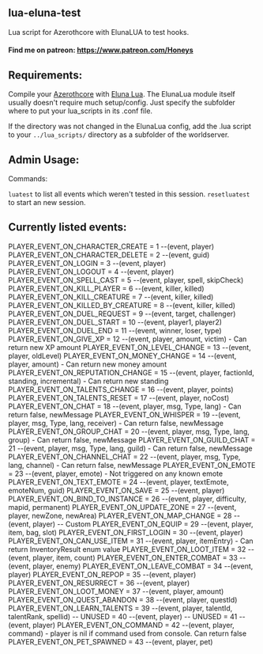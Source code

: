 ## lua-eluna-test
 
Lua script for Azerothcore with ElunaLUA to test hooks.

#### Find me on patreon: https://www.patreon.com/Honeys


## Requirements:
Compile your [Azerothcore](https://github.com/azerothcore/azerothcore-wotlk) with [Eluna Lua](https://www.azerothcore.org/catalogue-details.html?id=131435473).
The ElunaLua module itself usually doesn't require much setup/config. Just specify the subfolder where to put your lua_scripts in its .conf file.

If the directory was not changed in the ElunaLua config, add the .lua script to your `../lua_scripts/` directory as a subfolder of the worldserver.


## Admin Usage:

Commands:

`luatest` to list all events which weren't tested in this session.
`resetluatest` to start an new session.


## Currently listed events:

PLAYER_EVENT_ON_CHARACTER_CREATE = 1        --(event, player)
PLAYER_EVENT_ON_CHARACTER_DELETE = 2        --(event, guid)
PLAYER_EVENT_ON_LOGIN = 3                   --(event, player)
PLAYER_EVENT_ON_LOGOUT = 4                  --(event, player)
PLAYER_EVENT_ON_SPELL_CAST = 5              --(event, player, spell, skipCheck)
PLAYER_EVENT_ON_KILL_PLAYER = 6             --(event, killer, killed)
PLAYER_EVENT_ON_KILL_CREATURE = 7           --(event, killer, killed)
PLAYER_EVENT_ON_KILLED_BY_CREATURE = 8      --(event, killer, killed)
PLAYER_EVENT_ON_DUEL_REQUEST = 9            --(event, target, challenger)
PLAYER_EVENT_ON_DUEL_START = 10             --(event, player1, player2)
PLAYER_EVENT_ON_DUEL_END = 11               --(event, winner, loser, type)
PLAYER_EVENT_ON_GIVE_XP = 12                --(event, player, amount, victim) - Can return new XP amount
PLAYER_EVENT_ON_LEVEL_CHANGE = 13           --(event, player, oldLevel)
PLAYER_EVENT_ON_MONEY_CHANGE = 14           --(event, player, amount) - Can return new money amount
PLAYER_EVENT_ON_REPUTATION_CHANGE = 15      --(event, player, factionId, standing, incremental) - Can return new standing
PLAYER_EVENT_ON_TALENTS_CHANGE = 16         --(event, player, points)
PLAYER_EVENT_ON_TALENTS_RESET = 17          --(event, player, noCost)
PLAYER_EVENT_ON_CHAT = 18                   --(event, player, msg, Type, lang) - Can return false, newMessage
PLAYER_EVENT_ON_WHISPER = 19                --(event, player, msg, Type, lang, receiver) - Can return false, newMessage
PLAYER_EVENT_ON_GROUP_CHAT = 20             --(event, player, msg, Type, lang, group) - Can return false, newMessage
PLAYER_EVENT_ON_GUILD_CHAT = 21             --(event, player, msg, Type, lang, guild) - Can return false, newMessage
PLAYER_EVENT_ON_CHANNEL_CHAT = 22           --(event, player, msg, Type, lang, channel) - Can return false, newMessage
PLAYER_EVENT_ON_EMOTE = 23                  --(event, player, emote) - Not triggered on any known emote
PLAYER_EVENT_ON_TEXT_EMOTE = 24             --(event, player, textEmote, emoteNum, guid)
PLAYER_EVENT_ON_SAVE = 25                   --(event, player)
PLAYER_EVENT_ON_BIND_TO_INSTANCE = 26       --(event, player, difficulty, mapid, permanent)
PLAYER_EVENT_ON_UPDATE_ZONE = 27            --(event, player, newZone, newArea)
PLAYER_EVENT_ON_MAP_CHANGE = 28             --(event, player)
-- Custom
PLAYER_EVENT_ON_EQUIP = 29                  --(event, player, item, bag, slot)
PLAYER_EVENT_ON_FIRST_LOGIN = 30            --(event, player)
PLAYER_EVENT_ON_CAN_USE_ITEM = 31           --(event, player, itemEntry) - Can return InventoryResult enum value
PLAYER_EVENT_ON_LOOT_ITEM = 32              --(event, player, item, count)
PLAYER_EVENT_ON_ENTER_COMBAT = 33           --(event, player, enemy)
PLAYER_EVENT_ON_LEAVE_COMBAT = 34           --(event, player)
PLAYER_EVENT_ON_REPOP = 35                  --(event, player)
PLAYER_EVENT_ON_RESURRECT = 36              --(event, player)
PLAYER_EVENT_ON_LOOT_MONEY = 37             --(event, player, amount)
PLAYER_EVENT_ON_QUEST_ABANDON = 38          --(event, player, questId)
PLAYER_EVENT_ON_LEARN_TALENTS = 39          --(event, player, talentId, talentRank, spellid)
-- UNUSED                     = 40          --(event, player)
-- UNUSED                     = 41          --(event, player)
PLAYER_EVENT_ON_COMMAND = 42                --(event, player, command) - player is nil if command used from console. Can return false
PLAYER_EVENT_ON_PET_SPAWNED = 43            --(event, player, pet)